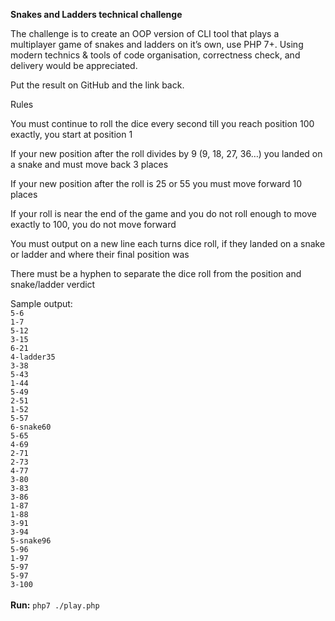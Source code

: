 <b>Snakes and Ladders technical challenge</b>

The challenge is to create an OOP version of CLI tool that plays a multiplayer game of snakes and ladders on it’s own, use PHP 7+. Using modern technics & tools of code organisation, correctness check, and delivery would be appreciated.

Put the result on GitHub and the link back.

Rules

You must continue to roll the dice every second till you reach position 100 exactly, you start at position 1

If your new position after the roll divides by 9 (9, 18, 27, 36…) you landed on a snake and must move back 3 places

If your new position after the roll is 25 or 55 you must move forward 10 places

If your roll is near the end of the game and you do not roll enough to move exactly to 100, you do not move forward

You must output on a new line each turns dice roll, if they landed on a snake or ladder and where their final position was

There must be a hyphen to separate the dice roll from the position and snake/ladder verdict

Sample output:<br />
`5-6`<br />
`1-7`<br />
`5-12`<br />
`3-15`<br />
`6-21`<br />
`4-ladder35`<br />
`3-38`<br />
`5-43`<br />
`1-44`<br />
`5-49`<br />
`2-51`<br />
`1-52`<br />
`5-57`<br />
`6-snake60`<br />
`5-65`<br />
`4-69`<br />
`2-71`<br />
`2-73`<br />
`4-77`<br />
`3-80`<br />
`3-83`<br />
`3-86`<br />
`1-87`<br />
`1-88`<br />
`3-91`<br />
`3-94`<br />
`5-snake96`<br />
`5-96`<br />
`1-97`<br />
`5-97`<br />
`5-97`<br />
`3-100`
<br/>
<br/>
<b>Run:</b> `php7 ./play.php`
